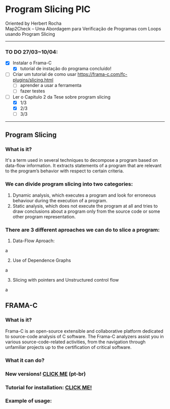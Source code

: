 # Program Slicing PIC
 Oriented by Herbert Rocha <br>
Map2Check – Uma Abordagem para Verificação de Programas com Loops usando Program Slicing

---
### TO DO 27/03~10/04:
- [x] Instalar o Frama-C
  - [x] tutorial de instação do programa concluído!
- [ ] Criar um tutorial de como usar https://frama-c.com/fc-plugins/slicing.html
    - [ ] aprender a usar a ferramenta
    - [ ] fazer testes
- [ ] Ler o Capitulo 2 da Tese sobre program slicing
  - [x] 1/3
  - [x] 2/3
  - [ ] 3/3
---

## Program Slicing
### What is it?
It's a term used in several  techniques to decompose a program based on data-flow information. It extracts statements of a program that are relevant to the program’s behavior with respect to certain criteria. 

### We can divide program slicing into two categories:
1.  Dynamic analysis, which executes a program and look for erroneous behaviour during the execution of a program.
2.  Static analysis, which does not execute the program at all and tries to draw conclusions about a program only from the source code or some other program representation.
   
### There are 3 different aproaches we can do to slice a program:
1.  Data-Flow Aproach:
  
   a

2.  Use of Dependence Graphs
   
   a

3.  Slicing with pointers and Unstructured control flow
   
   a

## FRAMA-C
### What is it?
Frama-C is an open-source extensible and collaborative platform dedicated to source-code analysis of C software. The Frama-C analyzers assist you in various source-code-related activities, from the navigation through unfamiliar projects up to the certification of critical software.
### What it can do?

### New versions! [CLICK ME](./extras/informacoesimportantes.md) (pt-br)
### Tutorial for installation: [CLICK ME!](./extras/TutorialPSFramaC.md)
### Example of usage: